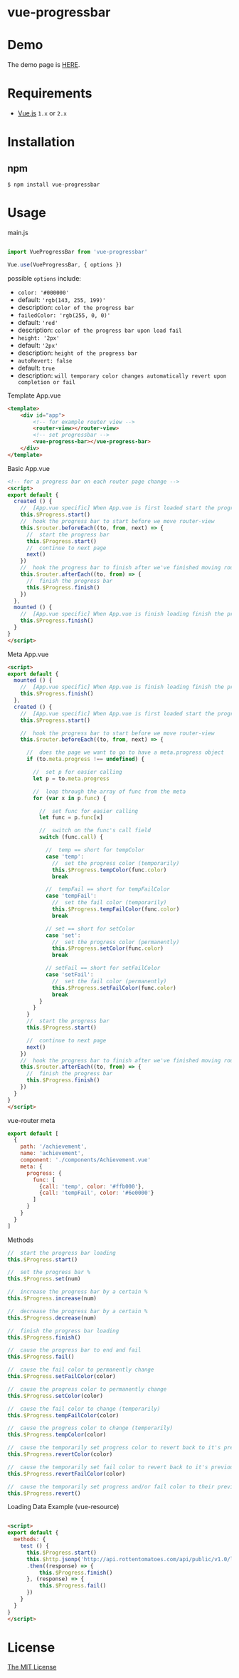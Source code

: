 # vue-progressbar

# Demo

The demo page is [HERE](http://hilongjw.github.io/vue-progressbar/index.html).

# Requirements

- [Vue.js](https://github.com/yyx990803/vue) `1.x` or `2.x`

# Installation

## npm

```shell
$ npm install vue-progressbar
```

# Usage

main.js

```javascript

import VueProgressBar from 'vue-progressbar'

Vue.use(VueProgressBar, { options })

```
possible `options` include:

* `color: '#000000'`  
 * default: `'rgb(143, 255, 199)'`
 * description: `color of the progress bar`
* `failedColor: 'rgb(255, 0, 0)'`
 * default: `'red'`
 * description: `color of the progress bar upon load fail`
* `height: '2px'`
 * default: `'2px'`
 * description: `height of the progress bar`
* `autoRevert: false`
 * default: `true`
 * description: `will temporary color changes automatically revert upon completion or fail`


Template App.vue
```html
<template>
    <div id="app">
        <!-- for example router view -->
        <router-view></router-view>
        <!-- set progressbar -->
        <vue-progress-bar></vue-progress-bar>
    </div>
</template>
```
Basic App.vue
```html
<!-- for a progress bar on each router page change -->
<script>
export default {
  created () {
    //  [App.vue specific] When App.vue is first loaded start the progress bar
    this.$Progress.start()
    //  hook the progress bar to start before we move router-view
    this.$router.beforeEach((to, from, next) => {
      //  start the progress bar
      this.$Progress.start()
      //  continue to next page
      next()
    })
    //  hook the progress bar to finish after we've finished moving router-view
    this.$router.afterEach((to, from) => {
      //  finish the progress bar
      this.$Progress.finish()
    })
  },
  mounted () {
    //  [App.vue specific] When App.vue is finish loading finish the progress bar
    this.$Progress.finish()
  }
}
</script>
```
Meta App.vue
```html
<script>
export default {
  mounted () {
    //  [App.vue specific] When App.vue is finish loading finish the progress bar
    this.$Progress.finish()
  },
  created () {
    //  [App.vue specific] When App.vue is first loaded start the progress bar
    this.$Progress.start()

    //  hook the progress bar to start before we move router-view
    this.$router.beforeEach((to, from, next) => {

      //  does the page we want to go to have a meta.progress object
      if (to.meta.progress !== undefined) {

        //  set p for easier calling
        let p = to.meta.progress

        //  loop through the array of func from the meta
        for (var x in p.func) {

          //  set func for easier calling
          let func = p.func[x]

          //  switch on the func's call field
          switch (func.call) {

            //  temp == short for tempColor
            case 'temp':
              //  set the progress color (temporarily)
              this.$Progress.tempColor(func.color)
              break

            //  tempFail == short for tempFailColor
            case 'tempFail':
              //  set the fail color (temporarily)
              this.$Progress.tempFailColor(func.color)
              break

            // set == short for setColor
            case 'set':
              //  set the progress color (permanently)
              this.$Progress.setColor(func.color)
              break

            // setFail == short for setFailColor        
            case 'setFail':
              //  set the fail color (permanently)
              this.$Progress.setFailColor(func.color)
              break
          }
        }
      }
      //  start the progress bar
      this.$Progress.start()

      //  continue to next page
      next()
    })
    //  hook the progress bar to finish after we've finished moving router-view
    this.$router.afterEach((to, from) => {
      //  finish the progress bar
      this.$Progress.finish()
    })
  }
}
</script>
```
vue-router meta
```js
export default [
  {
    path: '/achievement',
    name: 'achievement',
    component: './components/Achievement.vue'
    meta: {
      progress: {
        func: [
          {call: 'temp', color: '#ffb000'},
          {call: 'tempFail', color: '#6e0000'}
        ]
      }
    }
  }
]
```
Methods
```js
//  start the progress bar loading
this.$Progress.start()

//  set the progress bar %
this.$Progress.set(num)

//  increase the progress bar by a certain %
this.$Progress.increase(num)

//  decrease the progress bar by a certain %
this.$Progress.decrease(num)

//  finish the progress bar loading
this.$Progress.finish()

//  cause the progress bar to end and fail
this.$Progress.fail()

//  cause the fail color to permanently change
this.$Progress.setFailColor(color)

//  cause the progress color to permanently change
this.$Progress.setColor(color)

//  cause the fail color to change (temporarily)
this.$Progress.tempFailColor(color)

//  cause the progress color to change (temporarily)
this.$Progress.tempColor(color)

//  cause the temporarily set progress color to revert back to it's previous color
this.$Progress.revertColor(color)

//  cause the temporarily set fail color to revert back to it's previous color
this.$Progress.revertFailColor(color)

//  cause the temporarily set progress and/or fail color to their previous colors
this.$Progress.revert()
```

Loading Data Example (vue-resource)
```html

<script>
export default {
  methods: {
    test () {
      this.$Progress.start()
      this.$http.jsonp('http://api.rottentomatoes.com/api/public/v1.0/lists/movies/in_theaters.json?apikey=7waqfqbprs7pajbz28mqf6vz')
      .then((response) => {
          this.$Progress.finish()
      }, (response) => {
          this.$Progress.fail()
      })
    }
  }
}
</script>

```

# License

[The MIT License](http://opensource.org/licenses/MIT)
